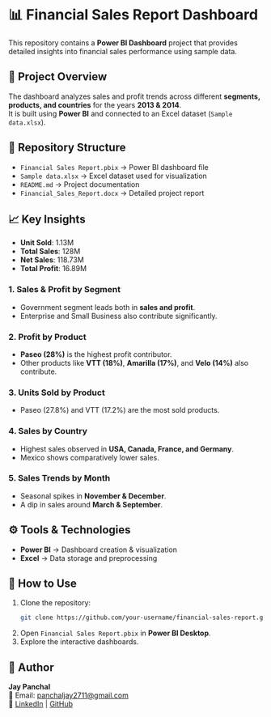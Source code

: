 
# 📊 Financial Sales Report Dashboard

This repository contains a **Power BI Dashboard** project that provides detailed insights into financial sales performance using sample data.

## 🚀 Project Overview
The dashboard analyzes sales and profit trends across different **segments, products, and countries** for the years **2013 & 2014**.  
It is built using **Power BI** and connected to an Excel dataset (`Sample data.xlsx`).

## 📂 Repository Structure
- `Financial Sales Report.pbix` → Power BI dashboard file  
- `Sample data.xlsx` → Excel dataset used for visualization  
- `README.md` → Project documentation  
- `Financial_Sales_Report.docx` → Detailed project report  

## 📈 Key Insights
- **Unit Sold**: 1.13M  
- **Total Sales**: 128M  
- **Net Sales**: 118.73M  
- **Total Profit**: 16.89M  

### 1. Sales & Profit by Segment
- Government segment leads both in **sales and profit**.  
- Enterprise and Small Business also contribute significantly.  

### 2. Profit by Product
- **Paseo (28%)** is the highest profit contributor.  
- Other products like **VTT (18%)**, **Amarilla (17%)**, and **Velo (14%)** also contribute.  

### 3. Units Sold by Product
- Paseo (27.8%) and VTT (17.2%) are the most sold products.  

### 4. Sales by Country
- Highest sales observed in **USA, Canada, France, and Germany**.  
- Mexico shows comparatively lower sales.  

### 5. Sales Trends by Month
- Seasonal spikes in **November & December**.  
- A dip in sales around **March & September**.  

## ⚙️ Tools & Technologies
- **Power BI** → Dashboard creation & visualization  
- **Excel** → Data storage and preprocessing  

## 📌 How to Use
1. Clone the repository:  
   ```bash
   git clone https://github.com/your-username/financial-sales-report.git
   ```
2. Open `Financial Sales Report.pbix` in **Power BI Desktop**.  
3. Explore the interactive dashboards.  

## 📝 Author
**Jay Panchal**  
📧 Email: panchaljay2711@gmail.com  
🔗 [LinkedIn](https://www.linkedin.com/in/jay-panchal-396443176) | [GitHub](https://github.com/jay-panchal2711)
